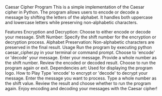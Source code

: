 Caesar Cipher Program
This is a simple implementation of the Caesar cipher in Python. 
The program allows users to encode or decode a message by shifting the 
letters of the alphabet. It handles both uppercase and lowercase letters
while preserving non-alphabetic characters.

Features
Encryption and Decryption: Choose to either encode or decode your message.
Shift Number: Specify the shift number for the encryption or decryption
process.
Alphabet Preservation: Non-alphabetic characters are preserved in the
final result.
Usage
Run the program by executing python caesar_cipher.py in your terminal
or command prompt.
Choose to 'encode' or 'decode' your message.
Enter your message.
Provide a whole number as the shift number.
Review the encoded or decoded result.
Choose to run the program again or exit.
Dependencies
art: Used for displaying the program logo.
How to Play
Type 'encode' to encrypt or 'decode' to decrypt your message.
Enter the message you want to process.
Type a whole number as the shift value.
Review the result and choose whether to run the program again.
Enjoy encoding and decoding your messages with the Caesar cipher!

